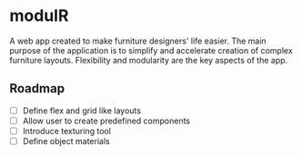 # modulR
A web app created to make furniture designers' life easier. The main purpose of the application is to simplify and accelerate creation of complex furniture layouts. Flexibility and modularity are the key aspects of the app.

## Roadmap
- [ ] Define flex and grid like layouts
- [ ] Allow user to create predefined components
- [ ] Introduce texturing tool
- [ ] Define object materials

